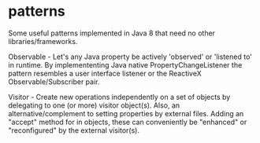 # patterns

Some useful patterns implemented in Java 8 that need no other libraries/frameworks.

Observable - Let's any Java property be actively 'observed' or 'listened to' in runtime. By implemententing Java native PropertyChangeListener the pattern resembles a user interface listener or the ReactiveX Observable/Subscriber pair.

Visitor - Create new operations independently on a set of objects by delegating to one (or more) visitor object(s). Also, an alternative/complement to setting properties by external files. Adding an "accept" method for in objects, these can conveniently be "enhanced" or "reconfigured" by the external visitor(s). 
